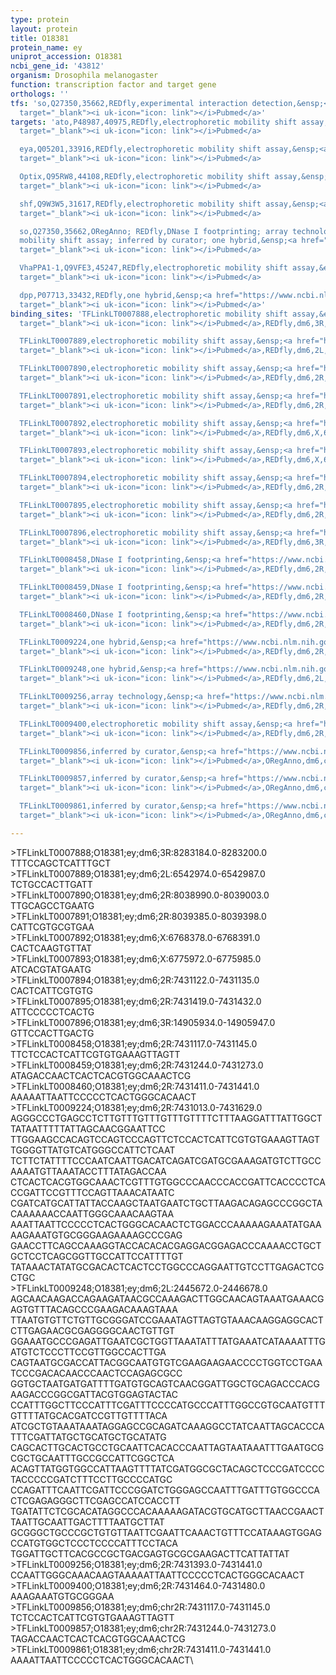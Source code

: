 ```yaml
---
type: protein
layout: protein
title: O18381
protein_name: ey
uniprot_accession: O18381
ncbi_gene_id: '43812'
organism: Drosophila melanogaster
function: transcription factor and target gene
orthologs: ''
tfs: 'so,Q27350,35662,REDfly,experimental interaction detection,&ensp;<a href="https://www.ncbi.nlm.nih.gov/pubmed/?term=15901665%5Buid%5D+OR+20965965%5Buid%5D"
  target="_blank"><i uk-icon="icon: link"></i>Pubmed</a>'
targets: 'ato,P48987,40975,REDfly,electrophoretic mobility shift assay,&ensp;<a href="https://www.ncbi.nlm.nih.gov/pubmed/?term=17108002%5Buid%5D+OR+20965965%5Buid%5D"
  target="_blank"><i uk-icon="icon: link"></i>Pubmed</a>

  eya,Q05201,33916,REDfly,electrophoretic mobility shift assay,&ensp;<a href="https://www.ncbi.nlm.nih.gov/pubmed/?term=16533912%5Buid%5D+OR+20965965%5Buid%5D"
  target="_blank"><i uk-icon="icon: link"></i>Pubmed</a>

  Optix,Q95RW8,44108,REDfly,electrophoretic mobility shift assay,&ensp;<a href="https://www.ncbi.nlm.nih.gov/pubmed/?term=16533912%5Buid%5D+OR+20965965%5Buid%5D"
  target="_blank"><i uk-icon="icon: link"></i>Pubmed</a>

  shf,Q9W3W5,31617,REDfly,electrophoretic mobility shift assay,&ensp;<a href="https://www.ncbi.nlm.nih.gov/pubmed/?term=16533912%5Buid%5D+OR+20965965%5Buid%5D"
  target="_blank"><i uk-icon="icon: link"></i>Pubmed</a>

  so,Q27350,35662,ORegAnno; REDfly,DNase I footprinting; array technology; electrophoretic
  mobility shift assay; inferred by curator; one hybrid,&ensp;<a href="https://www.ncbi.nlm.nih.gov/pubmed/?term=10207149%5Buid%5D+OR+16533912%5Buid%5D+OR+22037703%5Buid%5D+OR+11830564%5Buid%5D+OR+26578589%5Buid%5D+OR+20965965%5Buid%5D"
  target="_blank"><i uk-icon="icon: link"></i>Pubmed</a>

  VhaPPA1-1,Q9VFE3,45247,REDfly,electrophoretic mobility shift assay,&ensp;<a href="https://www.ncbi.nlm.nih.gov/pubmed/?term=16533912%5Buid%5D+OR+20965965%5Buid%5D"
  target="_blank"><i uk-icon="icon: link"></i>Pubmed</a>

  dpp,P07713,33432,REDfly,one hybrid,&ensp;<a href="https://www.ncbi.nlm.nih.gov/pubmed/?term=22037703%5Buid%5D+OR+20965965%5Buid%5D"
  target="_blank"><i uk-icon="icon: link"></i>Pubmed</a>'
binding_sites: 'TFLinkLT0007888,electrophoretic mobility shift assay,&ensp;<a href="https://www.ncbi.nlm.nih.gov/pubmed/?term=17108002%5Buid%5D"
  target="_blank"><i uk-icon="icon: link"></i>Pubmed</a>,REDfly,dm6,3R,8283184,8283200,-

  TFLinkLT0007889,electrophoretic mobility shift assay,&ensp;<a href="https://www.ncbi.nlm.nih.gov/pubmed/?term=16533912%5Buid%5D"
  target="_blank"><i uk-icon="icon: link"></i>Pubmed</a>,REDfly,dm6,2L,6542974,6542987,-

  TFLinkLT0007890,electrophoretic mobility shift assay,&ensp;<a href="https://www.ncbi.nlm.nih.gov/pubmed/?term=16533912%5Buid%5D"
  target="_blank"><i uk-icon="icon: link"></i>Pubmed</a>,REDfly,dm6,2R,8038990,8039003,-

  TFLinkLT0007891,electrophoretic mobility shift assay,&ensp;<a href="https://www.ncbi.nlm.nih.gov/pubmed/?term=16533912%5Buid%5D"
  target="_blank"><i uk-icon="icon: link"></i>Pubmed</a>,REDfly,dm6,2R,8039385,8039398,-

  TFLinkLT0007892,electrophoretic mobility shift assay,&ensp;<a href="https://www.ncbi.nlm.nih.gov/pubmed/?term=16533912%5Buid%5D"
  target="_blank"><i uk-icon="icon: link"></i>Pubmed</a>,REDfly,dm6,X,6768378,6768391,-

  TFLinkLT0007893,electrophoretic mobility shift assay,&ensp;<a href="https://www.ncbi.nlm.nih.gov/pubmed/?term=16533912%5Buid%5D"
  target="_blank"><i uk-icon="icon: link"></i>Pubmed</a>,REDfly,dm6,X,6775972,6775985,-

  TFLinkLT0007894,electrophoretic mobility shift assay,&ensp;<a href="https://www.ncbi.nlm.nih.gov/pubmed/?term=16533912%5Buid%5D"
  target="_blank"><i uk-icon="icon: link"></i>Pubmed</a>,REDfly,dm6,2R,7431122,7431135,-

  TFLinkLT0007895,electrophoretic mobility shift assay,&ensp;<a href="https://www.ncbi.nlm.nih.gov/pubmed/?term=16533912%5Buid%5D"
  target="_blank"><i uk-icon="icon: link"></i>Pubmed</a>,REDfly,dm6,2R,7431419,7431432,-

  TFLinkLT0007896,electrophoretic mobility shift assay,&ensp;<a href="https://www.ncbi.nlm.nih.gov/pubmed/?term=16533912%5Buid%5D"
  target="_blank"><i uk-icon="icon: link"></i>Pubmed</a>,REDfly,dm6,3R,14905934,14905947,-

  TFLinkLT0008458,DNase I footprinting,&ensp;<a href="https://www.ncbi.nlm.nih.gov/pubmed/?term=11830564%5Buid%5D"
  target="_blank"><i uk-icon="icon: link"></i>Pubmed</a>,REDfly,dm6,2R,7431117,7431145,-

  TFLinkLT0008459,DNase I footprinting,&ensp;<a href="https://www.ncbi.nlm.nih.gov/pubmed/?term=11830564%5Buid%5D"
  target="_blank"><i uk-icon="icon: link"></i>Pubmed</a>,REDfly,dm6,2R,7431244,7431273,-

  TFLinkLT0008460,DNase I footprinting,&ensp;<a href="https://www.ncbi.nlm.nih.gov/pubmed/?term=11830564%5Buid%5D"
  target="_blank"><i uk-icon="icon: link"></i>Pubmed</a>,REDfly,dm6,2R,7431411,7431441,-

  TFLinkLT0009224,one hybrid,&ensp;<a href="https://www.ncbi.nlm.nih.gov/pubmed/?term=22037703%5Buid%5D"
  target="_blank"><i uk-icon="icon: link"></i>Pubmed</a>,REDfly,dm6,2R,7431013,7431629,-

  TFLinkLT0009248,one hybrid,&ensp;<a href="https://www.ncbi.nlm.nih.gov/pubmed/?term=22037703%5Buid%5D"
  target="_blank"><i uk-icon="icon: link"></i>Pubmed</a>,REDfly,dm6,2L,2445672,2446678,-

  TFLinkLT0009256,array technology,&ensp;<a href="https://www.ncbi.nlm.nih.gov/pubmed/?term=22037703%5Buid%5D"
  target="_blank"><i uk-icon="icon: link"></i>Pubmed</a>,REDfly,dm6,2R,7431393,7431441,-

  TFLinkLT0009400,electrophoretic mobility shift assay,&ensp;<a href="https://www.ncbi.nlm.nih.gov/pubmed/?term=10207149%5Buid%5D"
  target="_blank"><i uk-icon="icon: link"></i>Pubmed</a>,REDfly,dm6,2R,7431464,7431480,-

  TFLinkLT0009856,inferred by curator,&ensp;<a href="https://www.ncbi.nlm.nih.gov/pubmed/?term=11830564%5Buid%5D"
  target="_blank"><i uk-icon="icon: link"></i>Pubmed</a>,ORegAnno,dm6,chr2R,7431117,7431145,+

  TFLinkLT0009857,inferred by curator,&ensp;<a href="https://www.ncbi.nlm.nih.gov/pubmed/?term=11830564%5Buid%5D"
  target="_blank"><i uk-icon="icon: link"></i>Pubmed</a>,ORegAnno,dm6,chr2R,7431244,7431273,+

  TFLinkLT0009861,inferred by curator,&ensp;<a href="https://www.ncbi.nlm.nih.gov/pubmed/?term=11830564%5Buid%5D"
  target="_blank"><i uk-icon="icon: link"></i>Pubmed</a>,ORegAnno,dm6,chr2R,7431411,7431441,+'

---
```

\>TFLinkLT0007888;O18381;ey;dm6;3R:8283184.0-8283200.0\TTTCCAGCTCATTTGCT\\>TFLinkLT0007889;O18381;ey;dm6;2L:6542974.0-6542987.0\TCTGCCACTTGATT\\>TFLinkLT0007890;O18381;ey;dm6;2R:8038990.0-8039003.0\TTGCAGCCTGAATG\\>TFLinkLT0007891;O18381;ey;dm6;2R:8039385.0-8039398.0\CATTCGTGCGTGAA\\>TFLinkLT0007892;O18381;ey;dm6;X:6768378.0-6768391.0\CACTCAAGTGTTAT\\>TFLinkLT0007893;O18381;ey;dm6;X:6775972.0-6775985.0\ATCACGTATGAATG\\>TFLinkLT0007894;O18381;ey;dm6;2R:7431122.0-7431135.0\CACTCATTCGTGTG\\>TFLinkLT0007895;O18381;ey;dm6;2R:7431419.0-7431432.0\ATTCCCCCTCACTG\\>TFLinkLT0007896;O18381;ey;dm6;3R:14905934.0-14905947.0\GTTCCACTTGACTG\\>TFLinkLT0008458;O18381;ey;dm6;2R:7431117.0-7431145.0\TTCTCCACTCATTCGTGTGAAAGTTAGTT\\>TFLinkLT0008459;O18381;ey;dm6;2R:7431244.0-7431273.0\ATAGACCAACTCACTCACGTGGCAAACTCG\\>TFLinkLT0008460;O18381;ey;dm6;2R:7431411.0-7431441.0\AAAAATTAATTCCCCCTCACTGGGCACAACT\\>TFLinkLT0009224;O18381;ey;dm6;2R:7431013.0-7431629.0\AGGGCCCTGAGCCTCTTGTTTGTTTGTTTGTTTTCTTTAAGGATTTATTGGCTTATAATTTTTATTAGCAACGGAATTCC\TTGGAAGCCACAGTCCAGTCCCAGTTCTCCACTCATTCGTGTGAAAGTTAGTTGGGGTTATGTCATGGGCCATTCTCAAT\TCTTCTATTTTCCCAATCAATTGACATCAGATCGATGCGAAAGATGTCTTGCCAAAATGTTAAATACCTTTATAGACCAA\CTCACTCACGTGGCAAACTCGTTTGTGGCCCAACCCACCGATTCACCCCTCACCGATTCCGTTTCCAGTTAAACATAATC\CGATCATGCATTATTACCAAGCTAATGAATCTGCTTAAGACAGAGCCCGGCTACAAAAAACCAATTGGGCAAACAAGTAA\AAATTAATTCCCCCTCACTGGGCACAACTCTGGACCCAAAAAGAAATATGAAAAGAAATGTGCGGGAAGAAAAGCCCGAG\GAACCTTCAGCCAAAGGTACCACACACGAGGACGGAGACCCAAAACCTGCTGCTCCTCAGCGGTTGCCATTCCATTTTGT\TATAAACTATATGCGACACTCACTCCTGGCCCAGGAATTGTCCTTGAGACTCGCTGC\\>TFLinkLT0009248;O18381;ey;dm6;2L:2445672.0-2446678.0\AGCAACAAGACCAGAAGATAACGCCAAAGACTTGGCAACAGTAAATGAAACGAGTGTTTACAGCCCGAAGACAAAGTAAA\TTAATGTGTTCTGTTGCGGGATCCGAAATAGTTAGTGTAAACAAGGAGGCACTCTTGAGAACGCGAGGGGCAACTGTTGT\GGAAATGCCCGAGATTGAATCGCTGGTTAAATATTTATGAAATCATAAAATTTGATGTCTCCCTTCCGTTGGCCACTTGA\CAGTAATGCGACCATTACGGCAATGTGTCGAAGAAGAACCCCTGGTCCTGAATCCCGACACAACCCAACTCCAGAGCGCC\GGTGCTAATGATGATTTTGATGTGCAGTCAACGGATTGGCTGCAGACCCACGAAGACCCGGCGATTACGTGGAGTACTAC\CCATTTGGCTTCCCATTTCGATTTCCCCATGCCCATTTGGCCGTGCAATGTTTGTTTTATGCACGATCCGTTGTTTTACA\ATCGCTGTAAATAAATAGGAGCCGCAGATCAAAGGCCTATCAATTAGCACCCATTTCGATTATGCTGCATGCTGCATATG\CAGCACTTGCACTGCCTGCAATTCACACCCAATTAGTAATAAATTTGAATGCGCGCTGCAATTTGCCGCCATTCGGCTCA\ACAGTTATGGTGGCCATTAAGTTTTATCGATGGCGCTACAGCTCCCGATCCCCTACCCCCGATCTTTCCTTGCCCCATGC\CCAGATTTCAATTCGATTCCCGGATCTGGGAGCCAATTTGATTTGTGGCCCACTCGAGAGGGCTTCGAGCCATCCACCTT\TGATATTCTCGCACATAGGCCCACAAAAAGATACGTGCATGCTTAACCGAACTTAATTGCAATTGACTTTTAATGCTTAT\GCGGGCTGCCCGCTGTGTTAATTCGAATTCAAACTGTTTCCATAAAGTGGAGCCATGTGGCTCCCTCCCCATTTCCTACA\TGGATTGCTTCACGCCGCTGACGAGTGCGCGAAGACTTCATTATTAT\\>TFLinkLT0009256;O18381;ey;dm6;2R:7431393.0-7431441.0\CCAATTGGGCAAACAAGTAAAAATTAATTCCCCCTCACTGGGCACAACT\\>TFLinkLT0009400;O18381;ey;dm6;2R:7431464.0-7431480.0\AAAGAAATGTGCGGGAA\\>TFLinkLT0009856;O18381;ey;dm6;chr2R:7431117.0-7431145.0\TCTCCACTCATTCGTGTGAAAGTTAGTT\\>TFLinkLT0009857;O18381;ey;dm6;chr2R:7431244.0-7431273.0\TAGACCAACTCACTCACGTGGCAAACTCG\\>TFLinkLT0009861;O18381;ey;dm6;chr2R:7431411.0-7431441.0\AAAATTAATTCCCCCTCACTGGGCACAACT\